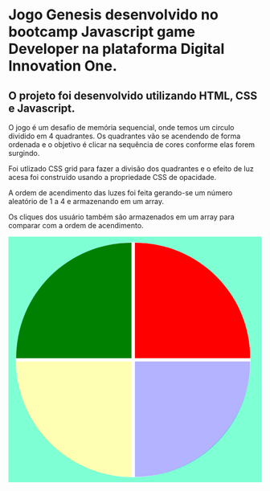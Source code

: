 # Jogo Genesis desenvolvido no bootcamp Javascript game Developer na plataforma Digital Innovation One.

## O projeto foi desenvolvido utilizando HTML, CSS e Javascript.

O jogo é um desafio de memória sequencial, onde temos um circulo dividido em 4 quadrantes. 
Os quadrantes vão se acendendo de forma ordenada e o objetivo é clicar na sequência de cores conforme elas forem surgindo.

Foi utlizado CSS grid para fazer a divisão dos quadrantes e o efeito de luz acesa foi construído usando a propriedade CSS de opacidade.

A ordem de acendimento das luzes foi feita gerando-se um número aleatório de 1 a 4 e armazenando em um array.

Os cliques dos usuário também são armazenados em um array para comparar com a ordem de acendimento.

![screenshot](imgs/screenshot.png)

